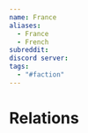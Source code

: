 ```yaml
---
name: France
aliases:
  - France
  - French
subreddit: 
discord server: 
tags:
  - "#faction"
---
```

# Relations
